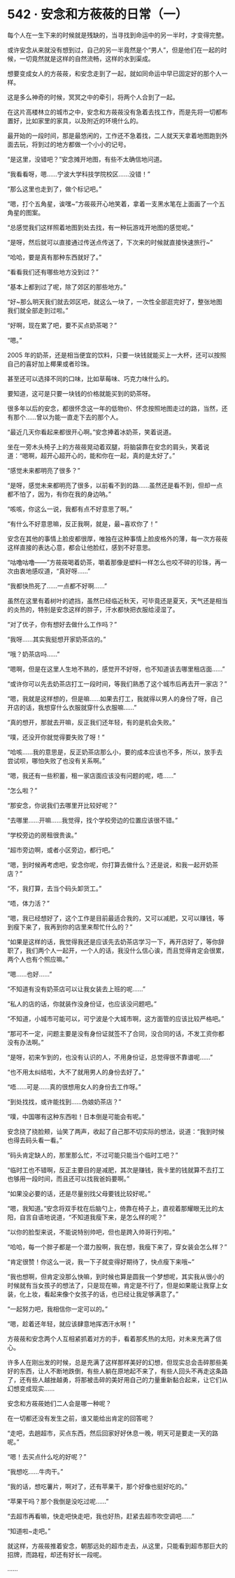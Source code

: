 # 542 · 安念和方莜莜的日常（一）

每个人在一生下来的时候就是残缺的，当寻找到命运中的另一半时，才变得完整。

或许安念从来就没有想到过，自己的另一半竟然是个“男人”，但是他们在一起的时候，一切竟然就是这样的自然流畅，这样的水到渠成。

想要变成女人的方莜莜，和安念走到了一起，就如同命运中早已固定好的那个人一样。

这是多么神奇的时候，冥冥之中的牵引，将两个人合到了一起。

在这片高楼林立的城市之中，安念和方莜莜没有急着去找工作，而是先将一切都布置好，比如家里的家具，以及附近的环境什么的。

最开始的一段时间，那是最悠闲的，工作还不急着找，二人就天天拿着地图跑到外面去玩，将到过的地方都做一个小小的记号。

“是这里，没错吧？”安念摊开地图，有些不太确信地问道。

“我看看呀，嗯……宁波大学科技学院校区……没错！”

“那么这里也走到了，做个标记吧。”

“嗯，打个五角星，诶嘿~”方莜莜开心地笑着，拿着一支黑水笔在上面画了一个五角星的图案。

“总感觉我们这样照着地图到处去找，有一种玩游戏开地图的感觉呢。”

“是呀，然后就可以直接通过传送点传送了，下次来的时候就直接快速旅行~”

“哈哈，要是真有那种东西就好了。”

“看看我们还有哪些地方没到过？”

“基本上都到过了呢，除了郊区的那些地方。”

“好~那么明天我们就去郊区吧，就这么一块了，一次性全部逛完好了，整张地图我们就全部走到过啦。”

“好啊，现在累了吧，要不买点奶茶喝？”

“嗯。”

2005 年的奶茶，还是相当便宜的饮料，只要一块钱就能买上一大杯，还可以按照自己的喜好加上椰果或者珍珠。

甚至还可以选择不同的口味，比如草莓味、巧克力味什么的。

要知道，这可是只要一块钱的价格就能买到的奶茶呀。

很多年以后的安念，都很怀念这一年的低物价、怀念按照地图走过的路，当然，还有那个……曾以为能一直走下去的那个人。

“最近几天你看起来都很开心啊。”安念捧着冰奶茶，笑着说道。

坐在一旁木头椅子上的方莜莜晃动着双腿，将脑袋靠在安念的肩头，笑着说道：“嗯啊，超开心超开心的，能和你在一起，真的是太好了。”

“感觉未来都明亮了很多？”

“是呀，感觉未来都明亮了很多，以前看不到的路……虽然还是看不到，但却一点都不怕了，因为，有你在我的身边呐。”

“咳咳，你这么一说，我都有点不好意思了啊。”

“有什么不好意思嘛，反正我啊，就是，最~喜欢你了！”

安念在其他的事情上脸皮都很厚，唯独在这种事情上脸皮格外的薄，每一次方莜莜这样直接的表达心意，都会让他脸红，感到不好意思。

“咕噜咕噜——”方莜莜喝着奶茶，嚼着那像是塑料一样怎么也咬不碎的珍珠，再一次由衷地感叹道，“真好呀……”

“我都快热死了……一点都不好啊……”

虽然在这里有着树叶的遮挡，虽然已经临近秋天，可毕竟还是夏天，天气还是相当的炎热的，特别是安念这样的胖子，汗水都快把衣服给浸湿了。

“对了优子，你有想好去做什么工作吗？”

“我呀……其实我挺想开家奶茶店的。”

“哦？奶茶店吗……”

“嗯啊，但是在这里人生地不熟的，感觉开不好呀，也不知道该去哪里租店面……”

“或许你可以先去奶茶店打工一段时间，等我们熟悉了这个城市后再去开一家店？”

“嗯，我就是这样想的，但是嘛……如果去打工，我就得以男人的身份了呀，自己开店的话，我想穿什么衣服就穿什么衣服嘛……”

“真的想开，那就去开嘛，反正我们还年轻，有的是机会失败。”

“噗，还没开你就觉得要失败了呀！”

“哈咳……我的意思是，反正奶茶店那么小，要的成本应该也不多，所以，放手去尝试呗，哪怕失败了也没有关系啊。”

“嗯，我还有一些积蓄，租一家店面应该没有问题的呢，唔……”

“怎么啦？”

“那安念，你说我们去哪里开比较好呢？”

“去哪里……开嘛……我觉得，找个学校旁边的位置应该很不错。”

“学校旁边的房租很贵诶。”

“超市旁边啊，或者小区旁边，都行吧。”

“嗯，到时候再考虑吧，安念你呢，你打算去做什么？还是说，和我一起开奶茶店？”

“不，我打算，去当个码头卸货工。”

“唔，体力活？”

“嗯，我已经想好了，这个工作是目前最适合我的，又可以减肥，又可以赚钱，等到瘦下来了，我再到你的店里来帮忙什么的？”

“如果是这样的话，我觉得我还是应该先去奶茶店学习一下，再开店好了，等你辞职了，我们两个人一起开，一个人的话，我没什么信心诶，而且觉得肯定会很累，两个人也有个照应嘛。”

“嗯……也好……”

“不知道有没有奶茶店可以让我女装去上班的呢……”

“私人的店的话，你就装作没身份证，也应该没问题吧。”

“不知道，小城市可能可以，可宁波是个大城市啊，这方面管的应该比较严格吧。”

“那可不一定，问题主要是没有身份证就签不了合同，没合同的话，不发工资你都没有办法啊。”

“是呀，初来乍到的，也没有认识的人，不用身份证，总觉得很不靠谱呢……”

“也不用太纠结啦，大不了就用男人的身份去好了。”

“唔……可是……真的很想用女人的身份去工作呀。”

“到处找找，或许能找到……伪娘奶茶店？”

“噗，中国哪有这种东西啦！日本倒是可能会有呢。”

安念挠了挠脸颊，讪笑了两声，收起了自己那不切实际的想法，说道：“我到时候也得去码头看一看。”

“码头肯定缺人的，那里那么忙，不过可能只能当个临时工吧？”

“临时工也不错啊，反正主要目的是减肥，其次是赚钱，我卡里的钱就算不去打工也够用一段时间，而且还可以找我爸妈要啊。”

“如果没必要的话，还是尽量别找父母要钱比较好呢。”

“嗯，我知道。”安念将双手枕在后脑勺上，倚靠在椅子上，直视着那耀眼无比的太阳，自言自语地说道，“不知道我瘦下来，是怎么样的呢？”

“以你的脸型来说，不能说特别帅吧，但也是跨入帅哥行列啦。”

“哈哈，每一个胖子都是一个潜力股啊，我在想，我瘦下来了，穿女装会怎么样？”

“肯定很赞！你这么一说，我一下子就变得好期待了，快点瘦下来哦~”

“我也想啊，但肯定没那么快嘛，到时候也算是圆我一个梦想呢，其实我从很小的时候就有当女孩子的想法了，只是现在嘛，肯定是不行了，但是如果能让我穿上女装，化上妆，看起来像个女孩子的话，也已经让我足够满意了。”

“一起努力吧，我相信你一定可以的。”

“嗯，趁着还年轻，就应该肆意地挥洒汗水啊！”

方莜莜和安念两个人互相紧抓着对方的手，看着那炙热的太阳，对未来充满了信心。

许多人在刚出发的时候，总是充满了这样那样美好的幻想，但现实总会击碎那些美好的东西，让人不断地跌倒，有些人躺在原地起不来了，有些人回头不再走这条路了，还有些人越挫越勇，将那被击碎的美好用自己的力量重新黏合起来，让它们从幻想变成现实……

安念和方莜莜她们二人会是哪一种呢？

在一切都还没有发生之前，谁又能给出肯定的回答呢？

“走吧，去趟超市，买点东西，然后回家好好休息一晚，明天可是要走一天的路呢。”

“嗯！去买点什么吃的好呢？”

“我想吃……牛肉干。”

“我的话，想吃薯片，啊对了，还有苹果干，那个好像也挺好吃的。”

“苹果干吗？那个我倒是没吃过呢……”

“去超市再看嘛，快走吧快走吧，我也好热，赶紧去超市吹空调吧……”

“知道啦~走吧。”

就这样，方莜莜推着安念，朝那远处的超市走去，从这里，只能看到超市那巨大的招牌，而路程，却还有好长一段呢。

……
